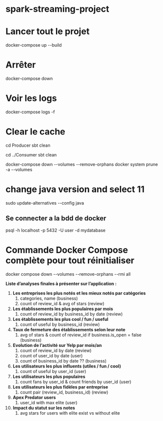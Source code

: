 # spark-streaming-project

# Lancer tout le projet
docker-compose up --build

# Arrêter
docker-compose down

# Voir les logs
docker-compose logs -f

# Clear le cache
cd Producer
sbt clean

cd ../Consumer
sbt clean

docker-compose down --volumes --remove-orphans
docker system prune -a --volumes

# change java version and select 11
sudo update-alternatives --config java

## Se connecter a la bdd de docker
psql -h localhost -p 5432 -U user -d mydatabase

# Commande Docker Compose complète pour tout réinitialiser 
docker compose down --volumes --remove-orphans --rmi all

**Liste d’analyses finales à présenter sur l’application :**

1. __Les entreprises les plus notés et les mieux notés par catégories__
    1. categories, name (business)
    2. count of review_id & avg of stars (review)
2. __Les établissements les plus populaires par mois__
    1. count of review_id by business_id by date (review)
3. __Les établissements les plus cool / fun / useful__
    1. count of useful by business_id (review)
4. __Taux de fermeture des établissements selon leur note__
    1. avg of stars & count of review_id if business.is_open = false (business)
5. __Evolution de l’activité sur Yelp par mois/an__
    1. count of review_id by date (review)
    2. count of user_id by date (user)
    3. count of business_id by date ?? (business)
6. __Les utilisateurs les plus influents (utiles / fun / cool)__
    1. count of useful by user_id (user)
7. __Les utilisateurs les plus populaires__
    1. count fans by user_id & count friends by user_id (user)
8. __Les utilisateurs les plus fidèles par entreprise__
    1. count pair (review_id, business_id) (review)
9. __Apex Predator users__
    1. user_id with max elite (user)
10. __Impact du statut sur les notes__
    1. avg stars for users with elite exist vs without elite